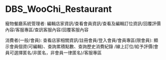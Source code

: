 # DBS_WooChi_Restaurant
寵物餐廳系統管理者:
編輯店家資訊/查看會員資訊/查看及編輯訂位資訊/回覆評價內容/客服專區/查訊客服內容/回覆客服內容


消費者(一般/會員):
查看店家相關資訊/註冊會員/登入會員/會員專區(限會員): 顯示會員個資(可編輯)、查詢累積點數、查詢歷史消費紀錄
/線上訂位/給予評價(會員可選擇匿名/非匿名，非會員一律匿名)/客服專區
